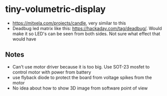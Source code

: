 # tiny-volumetric-display

- https://mitxela.com/projects/candle, very similar to this
- Deadbug led matrix like this: https://hackaday.com/tag/deadbug/. Would make it so LED's can be seen from both sides. Not sure what effect that would have



## Notes
- Can't use motor driver because it is too big. Use SOT-23 mosfet to control motor with power from battery
- use flyback diode to protect the board from voltage spikes from the motor
- No idea about how to show 3D image from software point of view
